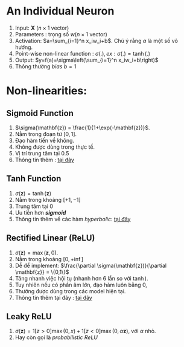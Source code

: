 <script type="text/javascript"  src="http://cdn.mathjax.org/mathjax/latest/MathJax.js?config=TeX-AMS-MML_HTMLorMML">  
</script>
# An Individual Neuron
1. Input: $\mathbf{X}$ $(n\times 1 \text{ vector})$
2. Parameters :  trọng số $w(n\times 1\text{ vector})$
3. Activation: $a=\sum_{i=1}^n x_iw_i+b$. Chú ý rằng $a$ là một số vô hướng.
4. Point-wise non-linear function : $\sigma(.), ex: \sigma(.)=\tanh(.)$
5. Output: $y=f(a)=\sigma\left(\sum_{i=1}^n x_iw_i+b\right)$
6. Thông thường *bias* $b=1$
# Non-linearities: 
## Sigmoid Function
1. $\sigma(\mathbf{z}) = \frac{1}{1+\exp(-\mathbf{z})}$.
2. Nằm trong đoạn từ $[0,1]$.
3. Đạo hàm tiến về không.
4. Không được dùng trong thực tế.
5. Vị trí trung tâm tại $0.5$
6. Thông tin thêm : [tại đây](https://vi.wikipedia.org/wiki/H%C3%A0m_sigmoid)

## Tanh Function
1. $\sigma(\mathbf{z})=\tanh(\mathbf{z})$
2. Nằm trong khoảng $[+1,-1]$
3. Trung tâm tại $0$
4. Ưu tiên hơn ***sigmoid***
5. Thông tin thêm về các hàm *hyperbolic*: [tại đây](https://vi.wikipedia.org/wiki/H%C3%A0m_hyperbolic)

## Rectified Linear (ReLU)
1. $\sigma(\mathbf{z}) = \max(\mathbf{z},0)$.
2. Nằm trong khoảng $[0,+\inf]$
3. Dễ để implement: $\frac{\partial \sigma(\mathbf{z})}{\partial \mathbf{z}} = \{0,1\}$
4. Tăng nhanh việc hội tụ (nhanh hơn 6 lần so với $\tanh$).
5. Tuy nhiên nếu có phần âm lớn, đạo hàm luôn bằng 0,
6. Thường được dùng trong các model hiện tại.
7. Thông tin thêm tại đây : [tại đây](https://en.wikipedia.org/wiki/Rectifier_(neural_networks))

## Leaky ReLU
1. $\sigma(\mathbf{z}) = 1[z>0]\max(0,x) + 1[z<0]\max(0,\alpha \mathbf{z})$,  với $\alpha$ nhỏ.
2. Hay còn gọi là *probabilistic ReLU* 
<!--stackedit_data:
eyJoaXN0b3J5IjpbODkwNzYxNjMsNjQ5NDE2MDE1LDE0OTYxND
c4NTZdfQ==
-->